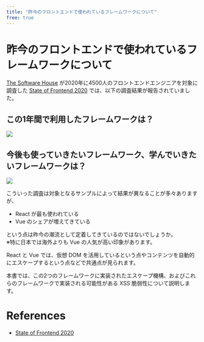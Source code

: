 ```yaml
---
title: "昨今のフロントエンドで使われているフレームワークについて"
free: true
---
```


# 昨今のフロントエンドで使われているフレームワークについて

[The Software House](https://tsh.io/) が2020年に4500人のフロントエンドエンジニアを対象に調査した [State of Frontend 2020](https://tsh.io/state-of-frontend/) では、以下の調査結果が報告されていました。

## この1年間で利用したフレームワークは？

![](https://storage.googleapis.com/zenn-user-upload/365x41g9hbvxucmkm3x456on38ss)

## 今後も使っていきたいフレームワーク、学んでいきたいフレームワークは？

![](https://storage.googleapis.com/zenn-user-upload/6pyz8x9esmq372yzlnuncizvfmjw)

こういった調査は対象となるサンプルによって結果が異なることが多々ありますが、

- React が最も使われている
- Vue のシェアが増えてきている

という点は昨今の潮流として定着してきているのではないでしょうか。  
※特に日本では海外よりも Vue の人気が高い印象があります。

React と Vue では、仮想 DOM を活用しているという点やコンテンツを自動的にエスケープするという点などで共通点が見られます。

本書では、この2つのフレームワークに実装されたエスケープ機構、およびこれらのフレームワークで実装される可能性がある XSS 脆弱性について説明します。

# References

- [State of Frontend 2020](https://tsh.io/state-of-frontend/)
